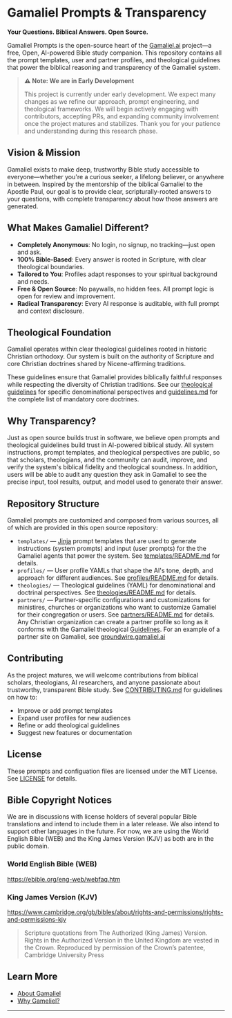 # Gamaliel Prompts & Transparency

**Your Questions. Biblical Answers. Open Source.**

Gamaliel Prompts is the open-source heart of the [Gamaliel.ai](https://gamaliel.ai) project—a free, Open, AI-powered Bible study companion. This repository contains all the prompt templates, user and partner profiles, and theological guidelines that power the biblical reasoning and transparency of the Gamaliel system.

> **⚠️ Note: We are in Early Development**
>
> This project is currently under early development. We expect many changes as we refine our approach, prompt engineering, and theological frameworks. We will begin actively engaging with contributors, accepting PRs, and expanding community involvement once the project matures and stabilizes. Thank you for your patience and understanding during this research phase.

## Vision & Mission

Gamaliel exists to make deep, trustworthy Bible study accessible to everyone—whether you're a curious seeker, a lifelong believer, or anywhere in between. Inspired by the mentorship of the biblical Gamaliel to the Apostle Paul, our goal is to provide clear, scripturally-rooted answers to your questions, with complete transparency about how those answers are generated.

## What Makes Gamaliel Different?

- **Completely Anonymous**: No login, no signup, no tracking—just open and ask.
- **100% Bible-Based**: Every answer is rooted in Scripture, with clear theological boundaries.
- **Tailored to You**: Profiles adapt responses to your spiritual background and needs.
- **Free & Open Source**: No paywalls, no hidden fees. All prompt logic is open for review and improvement.
- **Radical Transparency**: Every AI response is auditable, with full prompt and context disclosure.

## Theological Foundation

Gamaliel operates within clear theological guidelines rooted in historic Christian orthodoxy. Our system is built on the authority of Scripture and core Christian doctrines shared by Nicene-affirming traditions.

These guidelines ensure that Gamaliel provides biblically faithful responses while respecting the diversity of Christian traditions. See our [theological guidelines](theologies/) for specific denominational perspectives and [guidelines.md](guidelines.md) for the complete list of mandatory core doctrines.

## Why Transparency?

Just as open source builds trust in software, we believe open prompts and theological guidelines build trust in AI-powered biblical study. All system instructions, prompt templates, and theological perspectives are public, so that scholars, theologians, and the community can audit, improve, and verify the system's biblical fidelity and theological soundness. In addition, users will be able to audit any question they ask in Gamaliel to see the precise input, tool results, output, and model used to generate their answer.

## Repository Structure

Gamaliel prompts are customized and composed from various sources, all
of which are provided in this open source repository:

- `templates/` — [Jinja](https://jinja.palletsprojects.com/en/stable/) prompt templates that are used to generate instructions (system prompts) and input (user prompts) for the the Gamaliel agents that power the system. See [templates/README.md](templates/README.md) for details.
- `profiles/` — User profile YAMLs that shape the AI's tone, depth, and approach for different audiences. See [profiles/README.md](profiles/README.md) for details.
- `theologies/` — Theological guidelines (YAML) for denominational and doctrinal perspectives. See [theologies/README.md](theologies/README.md) for details.
- `partners/` — Partner-specific configurations and customizations for ministires, churches or organizations who want to customize Gamaliel for their congregation or users. See [partners/README.md](partners/README.md) for details. Any Christian organization can create a partner profile so long as it conforms with the Gamaliel theological [Guidelines](guidelines.md). For an example of a partner site on Gamaliel, see [groundwire.gamaliel.ai](https://groundwire.gamaliel.ai)

## Contributing

As the project matures, we will welcome contributions from biblical scholars, theologians, AI researchers, and anyone passionate about trustworthy, transparent Bible study. See [CONTRIBUTING.md](CONTRIBUTING.md) for guidelines on how to:

- Improve or add prompt templates
- Expand user profiles for new audiences
- Refine or add theological guidelines
- Suggest new features or documentation

## License

These prompts and configuation files are licensed under the MIT License. See [LICENSE](LICENSE) for details.

## Bible Copyright Notices

We are in discussions with license holders of several popular Bible
translations and intend to include them in a later release. We also intend to support other languages in the future. For now, we are using the World English Bible (WEB) and the King James Version (KJV) as both are in the public domain.

### World English Bible (WEB)

https://ebible.org/eng-web/webfaq.htm

### King James Version (KJV)

https://www.cambridge.org/gb/bibles/about/rights-and-permissions/rights-and-permissions-kjv

> Scripture quotations from The Authorized (King James) Version. Rights in the Authorized Version in the United Kingdom are vested in the Crown. Reproduced by permission of the Crown’s patentee, Cambridge University Press

## Learn More

- [About Gamaliel](https://gamaliel.ai/about)
- [Why Gameliel?](https://gamaliel.ai/eng-web/ISA/40?verse=8)

---
